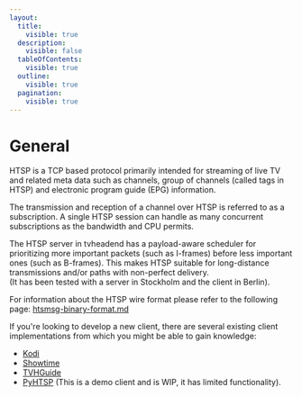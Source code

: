 ```yaml
---
layout:
  title:
    visible: true
  description:
    visible: false
  tableOfContents:
    visible: true
  outline:
    visible: true
  pagination:
    visible: true
---
```


# General

HTSP is a TCP based protocol primarily intended for streaming of live TV and related meta data such as channels, group of channels (called tags in HTSP) and electronic program guide (EPG) information.

The transmission and reception of a channel over HTSP is referred to as a subscription. A single HTSP session can handle as many concurrent subscriptions as the bandwidth and CPU permits.

The HTSP server in tvheadend has a payload-aware scheduler for prioritizing more important packets (such as I-frames) before less important ones (such as B-frames). This makes HTSP suitable for long-distance transmissions and/or paths with non-perfect delivery.\
(It has been tested with a server in Stockholm and the client in Berlin).

For information about the HTSP wire format please refer to the following page: [htsmsg-binary-format.md](htsmsg-binary-format.md "mention")

If you're looking to develop a new client, there are several existing client implementations from which you might be able to gain knowledge:

* [Kodi](https://github.com/kodi-pvr/pvr.hts)
* [Showtime](https://github.com/andoma/showtime/tree/master/src/backend/htsp)
* [TVHGuide](https://github.com/john-tornblom/TVHGuide)
* [PyHTSP](https://github.com/adamsutton/tvheadend/tree/master/lib/py/tvh/htsp.py) (This is a demo client and is WIP, it has limited functionality).



